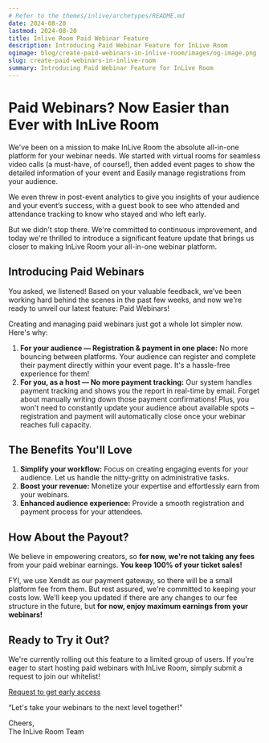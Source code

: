 ```yaml
---
# Refer to the themes/inlive/archetypes/README.md
date: 2024-08-20
lastmod: 2024-08-20
title: Inlive Room Paid Webinar Feature
description: Introducing Paid Webinar Feature for InLive Room
ogimage: blog/create-paid-webinars-in-inlive-room/images/og-image.png
slug: create-paid-webinars-in-inlive-room
summary: Introducing Paid Webinar Feature for InLive Room
---
```


# Paid Webinars? Now Easier than Ever with InLive Room

We've been on a mission to make InLive Room the absolute all-in-one platform for your webinar needs. We started with virtual rooms for seamless video calls (a must-have, of course\!), then added event pages to show the detailed information of your event and Easily manage registrations from your audience.

We even threw in post-event analytics to give you insights of your audience and your event’s success, with a guest book to see who attended and attendance tracking to know who stayed and who left early.

But we didn't stop there. We're committed to continuous improvement, and today we're thrilled to introduce a significant feature update that brings us closer to making InLive Room your all-in-one webinar platform.

## Introducing Paid Webinars

You asked, we listened\! Based on your valuable feedback, we've been working hard behind the scenes in the past few weeks, and now we're ready to unveil our latest feature: Paid Webinars\!

Creating and managing paid webinars just got a whole lot simpler now. Here's why:

1. **For your audience — Registration & payment in one place:** No more bouncing between platforms. Your audience can register and complete their payment directly within your event page. It's a hassle-free experience for them\!
2. **For you, as a host — No more payment tracking:** Our system handles payment tracking and shows you the report in real-time by email. Forget about manually writing down those payment confirmations\! Plus, you won't need to constantly update your audience about available spots – registration and payment will automatically close once your webinar reaches full capacity.

## The Benefits You'll Love

1. **Simplify your workflow:** Focus on creating engaging events for your audience. Let us handle the nitty-gritty on administrative tasks.
2. **Boost your revenue:** Monetize your expertise and effortlessly earn from your webinars.
3. **Enhanced audience experience:** Provide a smooth registration and payment process for your attendees.

## How About the Payout?

We believe in empowering creators, so **for now, we're not taking any fees** from your paid webinar earnings. **You keep 100% of your ticket sales\!**

FYI, we use Xendit as our payment gateway, so there will be a small platform fee from them. But rest assured, we're committed to keeping your costs low. We'll keep you updated if there are any changes to our fee structure in the future, but **for now, enjoy maximum earnings from your webinars\!**

## Ready to Try it Out?

We're currently rolling out this feature to a limited group of users. If you're eager to start hosting paid webinars with InLive Room, simply submit a request to join our whitelist\!

[Request to get early access](\#)

“Let's take your webinars to the next level together\!”

Cheers,  
The InLive Room Team

